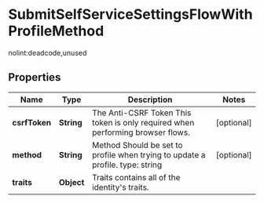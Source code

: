 

# SubmitSelfServiceSettingsFlowWithProfileMethod

nolint:deadcode,unused

## Properties

Name | Type | Description | Notes
------------ | ------------- | ------------- | -------------
**csrfToken** | **String** | The Anti-CSRF Token  This token is only required when performing browser flows. |  [optional]
**method** | **String** | Method  Should be set to profile when trying to update a profile.  type: string |  [optional]
**traits** | **Object** | Traits contains all of the identity&#39;s traits. | 



